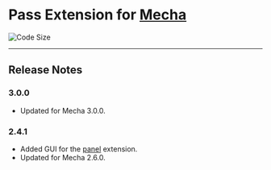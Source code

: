Pass Extension for [Mecha](https://github.com/mecha-cms/mecha)
==============================================================

![Code Size](https://img.shields.io/github/languages/code-size/mecha-cms/x.pass?color=%23444&style=for-the-badge)

---

Release Notes
-------------

### 3.0.0

 - Updated for Mecha 3.0.0.

### 2.4.1

 - Added GUI for the [panel](https://github.com/mecha-cms/x.panel) extension.
 - Updated for Mecha 2.6.0.